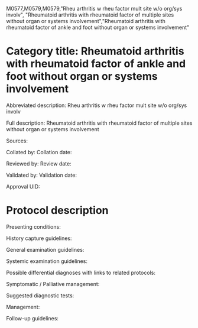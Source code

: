 M0577,M0579,M0579,"Rheu arthritis w rheu factor mult site w/o org/sys involv", "Rheumatoid arthritis with rheumatoid factor of multiple sites without organ or systems involvement","Rheumatoid arthritis with rheumatoid factor of ankle and foot without organ or systems involvement"
# Category title: Rheumatoid arthritis with rheumatoid factor of ankle and foot without organ or systems involvement

Abbreviated description: Rheu arthritis w rheu factor mult site w/o org/sys involv

Full description: Rheumatoid arthritis with rheumatoid factor of multiple sites without organ or systems involvement

Sources:

Collated by:
Collation date:

Reviewed by:
Review date:

Validated by:
Validation date:

Approval UID:

# Protocol description

Presenting conditions:

History capture guidelines:

General examination guidelines:

Systemic examination guidelines:

Possible differential diagnoses with links to related protocols:

Symptomatic / Palliative management:

Suggested diagnostic tests:

Management:

Follow-up guidelines:
